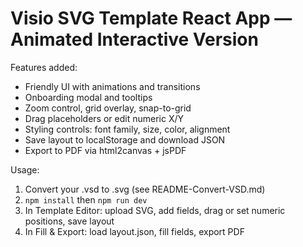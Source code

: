 # Visio SVG Template React App — Animated Interactive Version

Features added:
- Friendly UI with animations and transitions
- Onboarding modal and tooltips
- Zoom control, grid overlay, snap-to-grid
- Drag placeholders or edit numeric X/Y
- Styling controls: font family, size, color, alignment
- Save layout to localStorage and download JSON
- Export to PDF via html2canvas + jsPDF

Usage:
1. Convert your .vsd to .svg (see README-Convert-VSD.md)
2. `npm install` then `npm run dev`
3. In Template Editor: upload SVG, add fields, drag or set numeric positions, save layout
4. In Fill & Export: load layout.json, fill fields, export PDF
